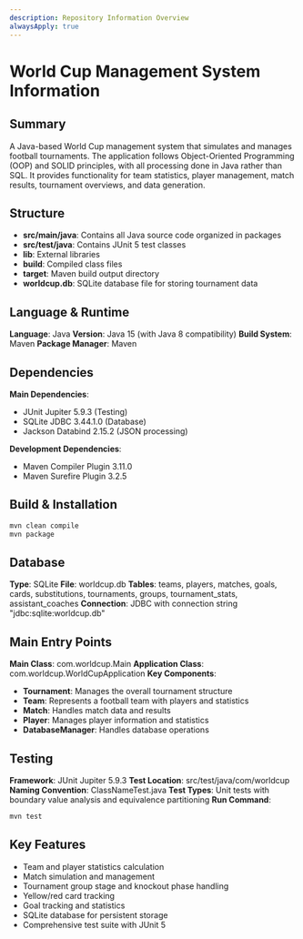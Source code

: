 ```yaml
---
description: Repository Information Overview
alwaysApply: true
---
```


# World Cup Management System Information

## Summary
A Java-based World Cup management system that simulates and manages football tournaments. The application follows Object-Oriented Programming (OOP) and SOLID principles, with all processing done in Java rather than SQL. It provides functionality for team statistics, player management, match results, tournament overviews, and data generation.

## Structure
- **src/main/java**: Contains all Java source code organized in packages
- **src/test/java**: Contains JUnit 5 test classes
- **lib**: External libraries
- **build**: Compiled class files
- **target**: Maven build output directory
- **worldcup.db**: SQLite database file for storing tournament data

## Language & Runtime
**Language**: Java
**Version**: Java 15 (with Java 8 compatibility)
**Build System**: Maven
**Package Manager**: Maven

## Dependencies
**Main Dependencies**:
- JUnit Jupiter 5.9.3 (Testing)
- SQLite JDBC 3.44.1.0 (Database)
- Jackson Databind 2.15.2 (JSON processing)

**Development Dependencies**:
- Maven Compiler Plugin 3.11.0
- Maven Surefire Plugin 3.2.5

## Build & Installation
```bash
mvn clean compile
mvn package
```

## Database
**Type**: SQLite
**File**: worldcup.db
**Tables**: teams, players, matches, goals, cards, substitutions, tournaments, groups, tournament_stats, assistant_coaches
**Connection**: JDBC with connection string "jdbc:sqlite:worldcup.db"

## Main Entry Points
**Main Class**: com.worldcup.Main
**Application Class**: com.worldcup.WorldCupApplication
**Key Components**:
- **Tournament**: Manages the overall tournament structure
- **Team**: Represents a football team with players and statistics
- **Match**: Handles match data and results
- **Player**: Manages player information and statistics
- **DatabaseManager**: Handles database operations

## Testing
**Framework**: JUnit Jupiter 5.9.3
**Test Location**: src/test/java/com/worldcup
**Naming Convention**: ClassNameTest.java
**Test Types**: Unit tests with boundary value analysis and equivalence partitioning
**Run Command**:
```bash
mvn test
```

## Key Features
- Team and player statistics calculation
- Match simulation and management
- Tournament group stage and knockout phase handling
- Yellow/red card tracking
- Goal tracking and statistics
- SQLite database for persistent storage
- Comprehensive test suite with JUnit 5